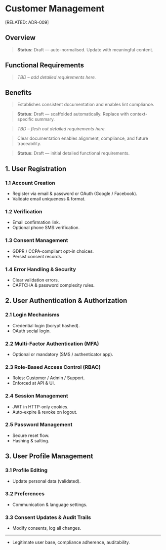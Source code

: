# Customer Management

[RELATED: ADR-009]

## Overview

> **Status:** Draft — auto-normalised. Update with meaningful content.

## Functional Requirements

> _TBD – add detailed requirements here._

## Benefits

> Establishes consistent documentation and enables lint compliance.



> **Status:** Draft — scaffolded automatically. Replace with context-specific summary.


> _TBD – flesh out detailed requirements here._


> Clear documentation enables alignment, compliance, and future traceability.

> **Status:** Draft — initial detailed functional requirements.

## 1. User Registration

### 1.1 Account Creation
- Register via email & password or OAuth (Google / Facebook).
- Validate email uniqueness & format.

### 1.2 Verification
- Email confirmation link.
- Optional phone SMS verification.

### 1.3 Consent Management
- GDPR / CCPA-compliant opt-in choices.
- Persist consent records.

### 1.4 Error Handling & Security
- Clear validation errors.
- CAPTCHA & password complexity rules.

## 2. User Authentication & Authorization

### 2.1 Login Mechanisms
- Credential login (bcrypt hashed).
- OAuth social login.

### 2.2 Multi-Factor Authentication (MFA)
- Optional or mandatory (SMS / authenticator app).

### 2.3 Role-Based Access Control (RBAC)
- Roles: Customer / Admin / Support.
- Enforced at API & UI.

### 2.4 Session Management
- JWT in HTTP-only cookies.
- Auto-expire & revoke on logout.

### 2.5 Password Management
- Secure reset flow.
- Hashing & salting.

## 3. User Profile Management

### 3.1 Profile Editing
- Update personal data (validated).

### 3.2 Preferences
- Communication & language settings.

### 3.3 Consent Updates & Audit Trails
- Modify consents, log all changes.

---

- Legitimate user base, compliance adherence, auditability.
